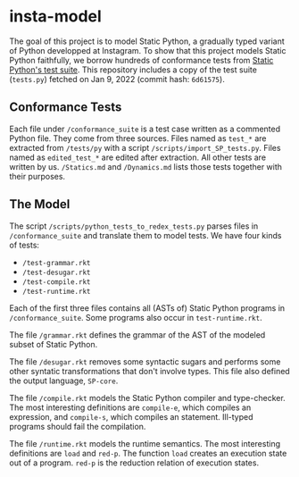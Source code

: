 # insta-model

The goal of this project is to model Static Python, a gradually typed variant of Python developped at Instagram. To show that this project models Static Python faithfully, we borrow hundreds of conformance tests from [Static Python's test suite](https://github.com/facebookincubator/cinder/blob/cinder/3.8/Lib/test/test_compiler/test_static/tests.py). This repository includes a copy of the test suite (`tests.py`) fetched on Jan 9, 2022 (commit hash: `6d61575`).

## Conformance Tests

Each file under `/conformance_suite` is a test case written as a commented Python file. They come from three sources. Files named as `test_*` are extracted from `/tests/py` with a script `/scripts/import_SP_tests.py`. Files named as `edited_test_*` are edited after extraction. All other tests are written by us. `/Statics.md` and `/Dynamics.md` lists those tests together with their purposes.

## The Model

The script `/scripts/python_tests_to_redex_tests.py` parses files in `/conformance_suite` and translate them to model tests. We have four kinds of tests:

- `/test-grammar.rkt`
- `/test-desugar.rkt`
- `/test-compile.rkt`
- `/test-runtime.rkt`

Each of the first three files contains all (ASTs of) Static Python programs in
`/conformance_suite`. Some programs also occur in `test-runtime.rkt`.

The file `/grammar.rkt` defines the grammar of the AST of the modeled subset of Static Python.

The file `/desugar.rkt` removes some syntactic sugars and performs some other syntatic transformations that don't involve types. This file also defined the output language, `SP-core`.

The file `/compile.rkt` models the Static Python compiler and type-checker. The most interesting definitions are `compile-e`, which compiles an expression, and `compile-s`, which compiles an statement. Ill-typed programs should fail the compilation.

The file `/runtime.rkt` models the runtime semantics. The most interesting definitions are `load` and `red-p`. The function `load` creates an execution state out of a program. `red-p` is the reduction relation of execution states.

